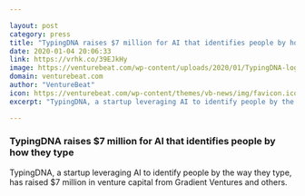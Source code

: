 ```yaml
---

layout: post
category: press
title: "TypingDNA raises $7 million for AI that identifies people by how they type"
date: 2020-01-04 20:06:33
link: https://vrhk.co/39EJkHy
image: https://venturebeat.com/wp-content/uploads/2020/01/TypingDNA-logo-blue-e1578078920440.jpg?w=1200&strip=all
domain: venturebeat.com
author: "VentureBeat"
icon: https://venturebeat.com/wp-content/themes/vb-news/img/favicon.ico
excerpt: "TypingDNA, a startup leveraging AI to identify people by the way they type, has raised $7 million in venture capital from Gradient Ventures and others."

---
```


### TypingDNA raises $7 million for AI that identifies people by how they type

TypingDNA, a startup leveraging AI to identify people by the way they type, has raised $7 million in venture capital from Gradient Ventures and others.